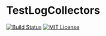 # TestLogCollectors

[![Build Status](https://travis-ci.org/haasted/TestLogCollectors.svg?branch=develop)](https://travis-ci.org/haasted/TestLogCollectors) [![MIT License](http://img.shields.io/badge/license-MIT-green.svg) ](https://github.com/haasted/TestLogCollectors/blob/develop/LICENSE)
